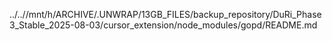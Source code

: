 ../..//mnt/h/ARCHIVE/.UNWRAP/13GB_FILES/backup_repository/DuRi_Phase3_Stable_2025-08-03/cursor_extension/node_modules/gopd/README.md